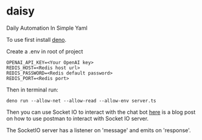 # daisy

Daily Automation In Simple Yaml

To use first install [deno](https://deno.com/manual@v1.34.1/getting_started/installation).

Create a .env in root of project

```
OPENAI_API_KEY=<Your OpenAI key>
REDIS_HOST=<Redis host url>
REDIS_PASSWORD=<Redis default password>
REDIS_PORT=<Redis port>
```

Then in terminal run:

`deno run --allow-net --allow-read --allow-env server.ts`

Then you can use Socket IO to interact with the chat bot [here](https://blog.postman.com/postman-now-supports-socket-io/) is a blog post
on how to use postman to interact with Socket IO server.

The SocketIO server has a listener on 'message' and emits on 'response'.

